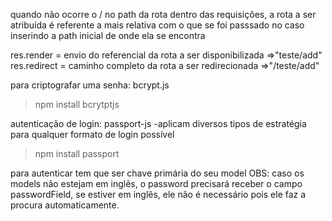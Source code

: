 quando não ocorre o / no path da rota dentro das requisições, a rota a ser atribuída é referente a mais relativa com o que se foi passsado
no caso inserindo a path inicial de onde ela se encontra


res.render = envio do referencial da rota a ser disponibilizada     =>"teste/add"
res.redirect = caminho completo da rota a ser redirecionada         =>"/teste/add"


para criptografar uma senha: bcrypt.js
>npm install bcrytptjs

autenticação de login: passport-js
-aplicam diversos tipos de estratégia para qualquer formato de login possível
>npm install passport

para autenticar tem que ser chave primária do seu model
OBS: caso os models não estejam em inglẽs, o password precisará receber o campo passwordField, se estiver em inglês, ele não é necessário
pois ele faz a procura automaticamente. 